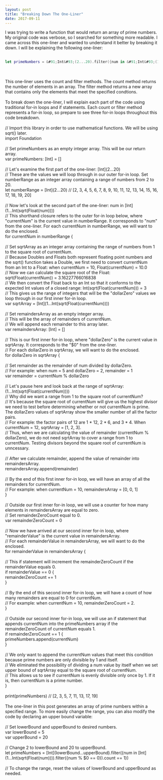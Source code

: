 ```yaml
---
layout: post
title: "Breaking Down The One-Liner"
date: 2017-09-11
---
```


I was trying to write a function that would return an array of prime numbers. My original code was verbose, so I searched for something more readable. I came across this one-liner and wanted to understand it better by breaking it down. I will be explaining the following one-liner:
<br>
<br>
```swift
let primeNumbers = &#91;Int&#93;(2...20).filter({num in &#91;Int&#93;(1...Int(sqrt(Float(num)))).filter({num % $0 == 0}).count == 1})
```
<br>
<br>
This one-liner uses the count and filter methods. The count method returns the number of elements in an array. The filter method returns a new array that contains only the elements that meet the specified condtions.
<br>
<br>
To break down the one-liner, I will explain each part of the code using traditional for-in loops and if statements. Each count or filter method represents a for-in loop, so prepare to see three for-in loops throughout this code breakdown.
<br>
<br>
// Import this library in order to use mathematical functions. We will be using sqrt() later.
<br>
import Foundation
<br>
<br>
// Set primeNumbers as an empty integer array. This will be our return array.
<br>
var primeNumbers: &#91;Int&#93; = &#91;&#93;
<br>
<br>
// Let's examine the first part of the one-liner: &#91;Int&#93;(2...20)
<br>
// These are the values we will loop through in our outer for-in loop. Set numberRange as an integer array containing a range of numbers from 2 to 20.
<br>
let numberRange = &#91;Int&#93;(2...20) // &#91;2, 3, 4, 5, 6, 7, 8, 9, 10, 11, 12, 13, 14, 15, 16, 17, 18, 19, 20&#93;
<br>
<br>
// Now let's look at the second part of the one-liner: num in &#91;Int&#93;(1...Int(sqrt(Float(num))))
<br>
// This shorthand closure refers to the outer for-in loop below, where "currentNum" is the current value in numberRange. It corresponds to "num" from the one-liner. For each currentNum in numberRange, we will want to do the enclosed.
<br>
for currentNum in numberRange {
<br>
<br>
	// Set sqrtArray as an integer array containing the range of numbers from 1 to the square root of currentNum.
  <br>
	// Because Doubles and Floats both represent floating point numbers and the sqrt() function takes a Double, we first need to convert currentNum from an Int to a Float: when currentNum = 10, Float(currentNum) = 10.0
  <br>
	// Now we can calculate the square root of the Float: sqrt(Float(currentNum)) = 3.16227766016838
  <br>
	// We then convert the Float back to an Int so that it conforms to the expected Int values of a closed range: Int(sqrt(Float(currentNum))) = 3
  <br>
	// This gives us the range of integers that will be the "dollarZero" values we loop through in our first inner for-in loop.
  <br>
	var sqrtArray = &#91;Int&#93;(1...Int(sqrt(Float(currentNum))))
  <br>
	<br>
	// Set remaindersArray as an empty integer array.
  <br>
	// This will be the array of remainders of currentNum.
  <br>
	// We will append each remainder to this array later.
  <br>
	var remaindersArray: &#91;Int&#93; = []
  <br>
	<br>
	// This is our first inner for-in loop, where "dollarZero" is the current value in sqrtArray. It corresponds to the "$0" from the one-liner.
  <br>
	// For each dollarZero in sqrtArray, we will want to do the enclosed.
  <br>
	for dollarZero in sqrtArray {
	<br>
  <br>
		// Set remainder as the remainder of num divided by dollarZero.
    <br>
		// For example: when num = 5 and dollarZero = 2, remainder = 1
    <br>
		var remainder = currentNum % dollarZero
    <br>
		<br>
		// Let's pause here and look back at the range of sqrtArray: (1...Int(sqrt(Float(currentNum))))
    <br>
		// Why did we want a range from 1 to the square root of currentNum?
    <br>
		// It's because the square root of currentNum will give us the highest divisor we need to test before determining whether or not currentNum is prime. The dollarZero values of sqrtArray show the smaller number of all the factor pairs.
    <br>
		// For example: the factor pairs of 12 are 1 * 12, 2 * 6, and 3 * 4. When currentNum = 12, sqrtArray = &#91;1, 2, 3&#93;.
    <br>
		// Thus, when we are calculating the value of remainder (currentNum % dollarZero), we do not need sqrtArray to cover a range from 1 to currentNum. Testing divisors beyond the square root of currentNum is unncessary.
    <br>
		<br>
		// After we calculate remainder, append the value of remainder into remaindersArray.
    <br>
		remaindersArray.append(remainder)
		<br>
    <br>
		// By the end of this first inner for-in loop, we will have an array of all the remainders for currentNum.
    <br>
		// For example: when currentNum = 10, remaindersArray = &#91;0, 0, 1&#93;
    <br>
	}	
	<br>
  <br>
	// Outside our first inner for-in loop, we will use a counter for how many elements in remaindersArray are equal to zero.
  <br>
	// Set remainderZeroCount equal to 0.
  <br>
	var remainderZeroCount = 0
  <br>
	<br>
	// Now we have arrived at our second inner for-in loop, where "remainderValue" is the current value in remaindersArray.
  <br>
	// For each remainderValue in remaindersArray, we will want to do the enclosed.
  <br>
	for remainderValue in remaindersArray {
  <br>
	<br>
		// This if statement will increment the remainderZeroCount if the remainderValue equals 0.
    <br>
		if remainderValue == 0 {
    <br>
			remainderZeroCount += 1
      <br>
		}
    <br>
		<br>
		// By the end of this second inner for-in loop, we will have a count of how many remainders are equal to 0 for currentNum.
    <br>
		// For example: when currentNum = 10, remainderZeroCount = 2.
    <br>
	}
	<br>
  <br>
	// Outside our second inner for-in loop, we will use an if statement that appends currentNum into the primeNumbers array if the remainderZeroCount of currentNum equals 1.
  <br>
	if remainderZeroCount == 1 {
  <br>
		primeNumbers.append(currentNum)
    <br>
	}
	<br>
  <br>
	// We only want to append the currentNum values that meet this condition because prime numbers are only divisible by 1 and itself.
  <br>
	// We eliminated the possibility of dividing a num value by itself when we set upper bound of sqrtArray equal to the square root of currentNum.
  <br>
	// This allows us to see if currentNum is evenly divisible only once by 1. If it is, then currentNum is a prime number.
  <br>
}
<br>
<br>
print(primeNumbers) // &#91;2, 3, 5, 7, 11, 13, 17, 19&#93;
<br>
<br>
The one-liner in this post generates an array of prime numbers within a specified range. To more easily change the range, you can also modify the code by declaring an upper bound variable:
<br>
<br>
// Set lowerBound and upperBound to desired numbers.
<br>
var lowerBound = 5
<br>
var upperBound = 20
<br>
<br>
// Change 2 to lowerBound and 20 to upperBound.
<br>
let primeNumbers = &#91;Int&#93;(lowerBound...upperBound).filter({num in &#91;Int&#93;(1...Int(sqrt(Float(num)))).filter({num % $0 == 0}).count == 1})
<br>
<br>
// To change the range, reset the values of lowerBound and upperBound as needed.
